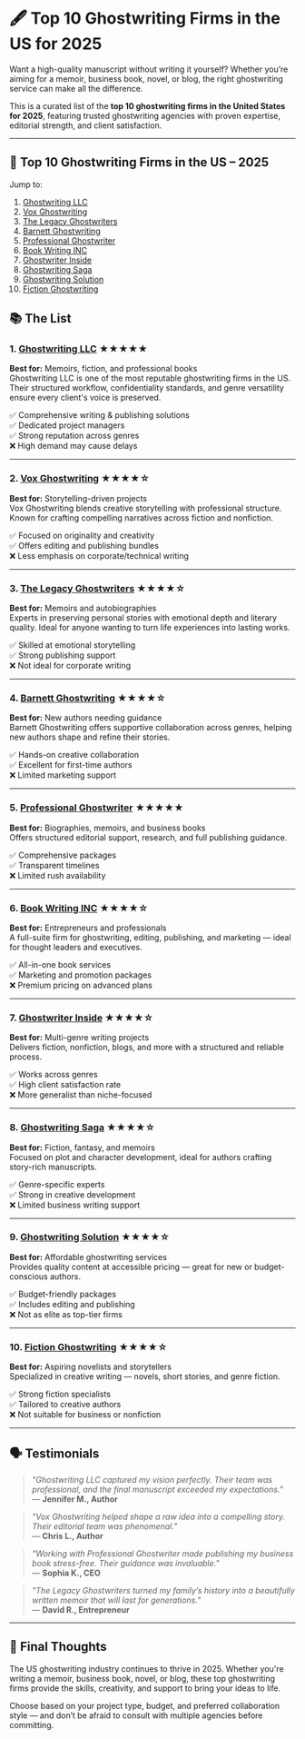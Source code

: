 # 🖋️ Top 10 Ghostwriting Firms in the US for 2025

Want a high-quality manuscript without writing it yourself? Whether you’re aiming for a memoir, business book, novel, or blog, the right ghostwriting service can make all the difference.

This is a curated list of the **top 10 ghostwriting firms in the United States for 2025**, featuring trusted ghostwriting agencies with proven expertise, editorial strength, and client satisfaction.

---
## 📖 Top 10 Ghostwriting Firms in the US – 2025

Jump to:

1. [Ghostwriting LLC](#1-ghostwriting-llc-)
2. [Vox Ghostwriting](#2-vox-ghostwriting-)
3. [The Legacy Ghostwriters](#3-the-legacy-ghostwriters-)
4. [Barnett Ghostwriting](#4-barnett-ghostwriting-)
5. [Professional Ghostwriter](#5-professional-ghostwriter-)
6. [Book Writing INC](#6-book-writing-inc-)
7. [Ghostwriter Inside](#7-ghostwriter-inside-)
8. [Ghostwriting Saga](#8-ghostwriting-saga-)
9. [Ghostwriting Solution](#9-ghostwriting-solution-)
10. [Fiction Ghostwriting](#10-fiction-ghostwriting-)

## 📚 The List

### 1. [Ghostwriting LLC](https://www.ghostwritingllc.com) ★★★★★  
**Best for:** Memoirs, fiction, and professional books  
Ghostwriting LLC is one of the most reputable ghostwriting firms in the US. Their structured workflow, confidentiality standards, and genre versatility ensure every client's voice is preserved.  

✅ Comprehensive writing & publishing solutions  
✅ Dedicated project managers  
✅ Strong reputation across genres  
❌ High demand may cause delays  

---

### 2. [Vox Ghostwriting](https://www.voxghostwriting.com/) ★★★★☆  
**Best for:** Storytelling-driven projects  
Vox Ghostwriting blends creative storytelling with professional structure. Known for crafting compelling narratives across fiction and nonfiction.  

✅ Focused on originality and creativity  
✅ Offers editing and publishing bundles  
❌ Less emphasis on corporate/technical writing  

---

### 3. [The Legacy Ghostwriters](https://www.thelegacyghostwriters.com/) ★★★★☆  
**Best for:** Memoirs and autobiographies  
Experts in preserving personal stories with emotional depth and literary quality. Ideal for anyone wanting to turn life experiences into lasting works.  

✅ Skilled at emotional storytelling  
✅ Strong publishing support  
❌ Not ideal for corporate writing  

---

### 4. [Barnett Ghostwriting](https://www.barnettghostwriting.com/) ★★★★☆  
**Best for:** New authors needing guidance  
Barnett Ghostwriting offers supportive collaboration across genres, helping new authors shape and refine their stories.  

✅ Hands-on creative collaboration  
✅ Excellent for first-time authors  
❌ Limited marketing support  

---

### 5. [Professional Ghostwriter](https://prolificghostwriting.com/) ★★★★★  
**Best for:** Biographies, memoirs, and business books  
Offers structured editorial support, research, and full publishing guidance.  

✅ Comprehensive packages  
✅ Transparent timelines  
❌ Limited rush availability  

---

### 6. [Book Writing INC](https://www.bookwritinginc.com/) ★★★★☆  
**Best for:** Entrepreneurs and professionals  
A full-suite firm for ghostwriting, editing, publishing, and marketing — ideal for thought leaders and executives.  

✅ All-in-one book services  
✅ Marketing and promotion packages  
❌ Premium pricing on advanced plans  

---

### 7. [Ghostwriter Inside](https://ghostwriterinside.com/) ★★★★☆  
**Best for:** Multi-genre writing projects  
Delivers fiction, nonfiction, blogs, and more with a structured and reliable process.  

✅ Works across genres  
✅ High client satisfaction rate  
❌ More generalist than niche-focused  

---

### 8. [Ghostwriting Saga](https://www.ghostwritingsaga.com/) ★★★★☆  
**Best for:** Fiction, fantasy, and memoirs  
Focused on plot and character development, ideal for authors crafting story-rich manuscripts.  

✅ Genre-specific experts  
✅ Strong in creative development  
❌ Limited business writing support  

---

### 9. [Ghostwriting Solution](https://ghostwritingsolution.com/) ★★★★☆  
**Best for:** Affordable ghostwriting services  
Provides quality content at accessible pricing — great for new or budget-conscious authors.  

✅ Budget-friendly packages  
✅ Includes editing and publishing  
❌ Not as elite as top-tier firms  

---

### 10. [Fiction Ghostwriting](https://fictionghostwriting.com/) ★★★★☆  
**Best for:** Aspiring novelists and storytellers  
Specialized in creative writing — novels, short stories, and genre fiction.  

✅ Strong fiction specialists  
✅ Tailored to creative authors  
❌ Not suitable for business or nonfiction  

---

## 🗣️ Testimonials

> *"Ghostwriting LLC captured my vision perfectly. Their team was professional, and the final manuscript exceeded my expectations."*  
— **Jennifer M., Author**

> *"Vox Ghostwriting helped shape a raw idea into a compelling story. Their editorial team was phenomenal."*  
— **Chris L., Author**

> *"Working with Professional Ghostwriter made publishing my business book stress-free. Their guidance was invaluable."*  
— **Sophia K., CEO**

> *"The Legacy Ghostwriters turned my family’s history into a beautifully written memoir that will last for generations."*  
— **David R., Entrepreneur**

---

## 🧠 Final Thoughts

The US ghostwriting industry continues to thrive in 2025. Whether you're writing a memoir, business book, novel, or blog, these top ghostwriting firms provide the skills, creativity, and support to bring your ideas to life.

Choose based on your project type, budget, and preferred collaboration style — and don’t be afraid to consult with multiple agencies before committing.
